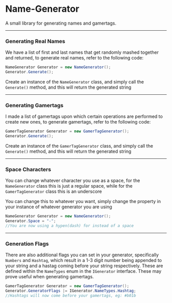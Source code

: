 # Name-Generator
A small library for generating names and gamertags.

---

### Generating Real Names

We have a list of first and last names that get randomly mashed together and returned, to generate real names, refer to the following code:

```csharp
NameGenerator Generator = new NameGenerator();
Generator.Generate();
```

Create an instance of the `NameGenerator` class, and simply call the `Generate()` method, and this will return the generated string

---

### Generating Gamertags

I made a list of gamertags upon which certain operations are performed to create new ones, to generate gamertags, refer to the following code:

```csharp
GamerTagGenerator Generator = new GamerTagGenerator();
Generator.Generate();
```

Create an instance of the `GamerTagGenerator` class, and simply call the `Generate()` method, and this will return the generated string

---

### Space Characters
You can change whatever character you use as a space, for the `NameGenerator` class this is just a regular space, while for the `GamerTagGenerator` class this is an underscore

You can change this to whatever you want, simply change the property in your instance of whatever generator you are using

```csharp
NameGenerator Generator = new NameGenerator();
Generator.Space = "-";
//You are now using a hypen(dash) for instead of a space
```

---

### Generation Flags
There are also additional flags you can set in your generator, specifically `Numbers` and `Hashtag`, which result in a 1-3 digit number being appended to your string and a hastag coming before your string respectively. These are defined within the `NameTypes` enum in the `IGenerator` interface.
These may prove useful when generating gamertags.

```csharp
GamerTagGenerator Generator = new GamerTagGenerator();
Generator.GeneratorFlags |= IGenerator.NameTypes.Hashtag;
//Hashtags will now come before your gamertags, eg: #b01b
```
